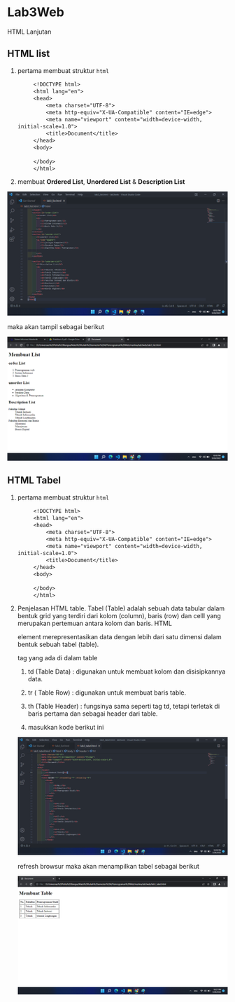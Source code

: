 # Lab3Web
HTML Lanjutan

## HTML list

1. pertama membuat struktur `html`

            <!DOCTYPE html>
            <html lang="en">
            <head>
                <meta charset="UTF-8">
                <meta http-equiv="X-UA-Compatible" content="IE=edge">
                <meta name="viewport" content="width=device-width, initial-scale=1.0">
                <title>Document</title>
            </head>
            <body>

            </body>
            </html>

2. membuat **Ordered List**, **Unordered List** & **Description List**

![1.1.png](img/1.1.png)

maka akan tampil sebagai berikut

![1_1.png](img/1_1.png)


## HTML Tabel
1. pertama membuat struktur `html`

            <!DOCTYPE html>
            <html lang="en">
            <head>
                <meta charset="UTF-8">
                <meta http-equiv="X-UA-Compatible" content="IE=edge">
                <meta name="viewport" content="width=device-width, initial-scale=1.0">
                <title>Document</title>
            </head>
            <body>

            </body>
            </html>

2. Penjelasan HTML table. Tabel (Table) adalah sebuah data tabular dalam bentuk grid yang terdiri dari kolom (column), baris (row) dan celll yang merupakan pertemuan antara kolom dan baris. HTML <table> element merepresentasikan data dengan lebih dari satu dimensi dalam bentuk sebuah tabel (table).

tag yang ada di dalam table
1. td (Table Data) : digunakan untuk membuat kolom dan disisipkannya data.
2. tr ( Table Row) : digunakan untuk membuat baris table.
3. th (Table Header) : fungsinya sama seperti tag td, tetapi terletak di baris pertama dan sebagai header dari table.

3. masukkan kode berikut ini

![2.png](img/2.png)

refresh browsur maka akan menampilkan tabel sebagai berikut

![2_2.png](img/2_2.png)
